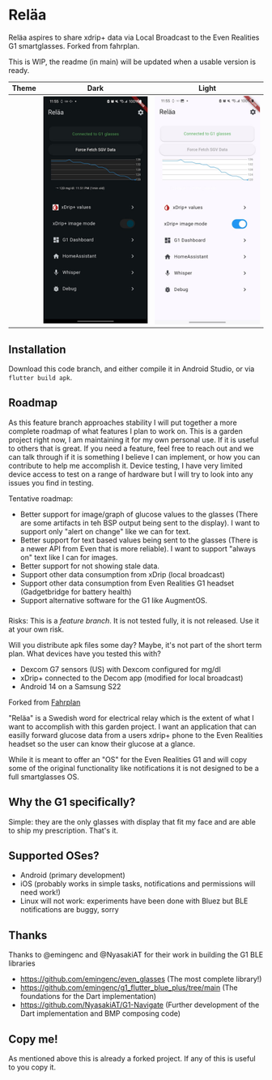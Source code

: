 # Reläa

Reläa aspires to share xdrip+ data via Local Broadcast to the Even Realities G1 smartglasses. Forked from fahrplan.

This is WIP, the readme (in main) will be updated when a usable version is ready.

| Theme | Dark    | Light |
| -------- |---------|-------|
| | ![Dark Theme](repo_assets/dm.jpg) | ![Light Theme](repo_assets/lm.jpg)  |



## Installation
Download this code branch, and either compile it in Android Studio, or via `flutter build apk`.

## Roadmap
As this feature branch approaches stability I will put together a more complete roadmap of what features I plan to work on.
This is a garden project right now, I am maintaining it for my own personal use. If it is useful to others that is great.
If you need a feature, feel free to reach out and we can talk through if it is something I believe I can implement, 
or how you can contribute to help me accomplish it.
Device testing, I have very limited device access to test on a range of hardware but I will try to look into any issues you find in testing.

Tentative roadmap: 
- Better support for image/graph of glucose values to the glasses (There are some artifacts in teh BSP output being sent to the display). I want to support only "alert on change" like we can for text.
- Better support for text based values being sent to the glasses (There is a newer API from Even that is more reliable). I want to support "always on" text like I can for images.
- Better support for not showing stale data.
- Support other data consumption from xDrip (local broadcast)
- Support other data consumption from Even Realities G1 headset (Gadgetbridge for battery health)
- Support alternative software for the G1 like AugmentOS.

###
Risks:
This is a _feature branch_. It is not tested fully, it is not released. Use it at your own risk.

Will you distribute apk files some day? Maybe, it's not part of the short term plan.
What devices have you tested this with?
   - Dexcom G7 sensors (US) with Dexcom configured for mg/dl
   - xDrip+ connected to the Decom app (modified for local broadcast)
   - Android 14 on a Samsung S22


Forked from [Fahrplan](https://github.com/meyskens/fahrplan/tree/main)

"Reläa" is a Swedish word for electrical relay which is the extent of what I want to accomplish with this garden project. I want an application that can easilly forward glucose data from a users xdrip+ phone to the Even Realities headset so the user can know their glucose at a glance.

While it is meant to offer an "OS" for the Even Realities G1 and will copy some of the original functionality like notifications it is not designed to be a full smartglasses OS.

## Why the G1 specifically?

Simple: they are the only glasses with display that fit my face and are able to ship my prescription. That's it.

## Supported OSes?

- Android (primary development)
- iOS (probably works in simple tasks, notifications and permissions will need work!)
- Linux will not work: experiments have been done with Bluez but BLE notifications are buggy, sorry

## Thanks
Thanks to @emingenc and @NyasakiAT for their work in building the G1 BLE libraries
- https://github.com/emingenc/even_glasses (The most complete library!)
- https://github.com/emingenc/g1_flutter_blue_plus/tree/main (The foundations for the Dart implementation)
- https://github.com/NyasakiAT/G1-Navigate (Further development of the Dart implementation and BMP composing code)

## Copy me!

As mentioned above this is already a forked project. If any of this is useful to you copy it.